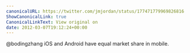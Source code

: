 ```yaml
---
canonicalURL: https://twitter.com/jmjordan/status/177471779969826816
ShowCanonicalLink: true
CanonicalLinkText: View original on
date: 2012-03-07T19:12:24+00:00
---
```

@bodingzhang iOS and Android have equal market share in mobile.
